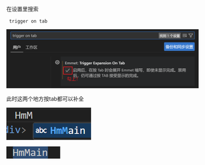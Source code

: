 在设置里搜索

```
 trigger on tab
```

![image-20240131141235635](./assets/image-20240131141235635.png)

此时这两个地方按tab都可以补全

![image-20240131141329525](./assets/image-20240131141329525.png)

![image-20240131141345743](./assets/image-20240131141345743.png)